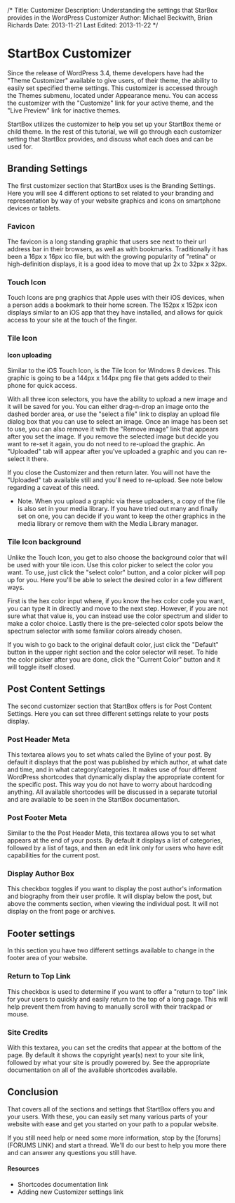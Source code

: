 /*
Title: Customizer
Description: Understanding the settings that StarBox provides in the WordPress Customizer
Author: Michael Beckwith, Brian Richards
Date: 2013-11-21
Last Edited: 2013-11-22
 */

# StartBox Customizer

Since the release of WordPress 3.4, theme developers have had the "Theme Customizer" available to give users, of their theme, the ability to easily set specified theme settings. This customizer is accessed through the Themes submenu, located under Appearance menu. You can access the customizer with the "Customize" link for your active theme, and the "Live Preview" link for inactive themes.

StartBox utilizes the customizer to help you set up your StartBox theme or child theme. In the rest of this tutorial, we will go through each customizer setting that StartBox provides, and discuss what each does and can be used for.

## Branding Settings

The first customizer section that StartBox uses is the Branding Settings. Here you will see 4 different options to set related to your branding and representation by way of your website graphics and icons on smartphone devices or tablets.

### Favicon

The favicon is a long standing graphic that users see next to their url address bar in their browsers, as well as with bookmarks. Traditionally it has been a 16px x 16px ico file, but with the growing popularity of "retina" or high-definition displays, it is a good idea to move that up 2x to 32px x 32px.

### Touch Icon

Touch Icons are png graphics that Apple uses with their iOS devices, when a person adds a bookmark to their home screen. The 152px x 152px icon displays similar to an iOS app that they have installed, and allows for quick access to your site at the touch of the finger.

### Tile Icon

#### Icon uploading

Similar to the iOS Touch Icon, is the Tile Icon for Windows 8 devices. This graphic is going to be a 144px x 144px png file that gets added to their phone for quick access.

With all three icon selectors, you have the ability to upload a new image and it will be saved for you. You can either drag-n-drop an image onto the dashed border area, or use the "select a file" link to display an upload file dialog box that you can use to select an image. Once an image has been set to use, you can also remove it with the "Remove image" link that appears after you set the image. If you remove the selected image but decide you want to re-set it again, you do not need to re-upload the graphic. An "Uploaded" tab will appear after you've uploaded a graphic and you can re-select it there.

If you close the Customizer and then return later. You will not have the "Uploaded" tab available still and you'll need to re-upload. See note below regarding a caveat of this need.

* Note. When you upload a graphic via these uploaders, a copy of the file is also set in your media library. If you have tried out many and finally set on one, you can decide if you want to keep the other graphics in the media library or remove them with the Media Library manager.

### Tile Icon background

Unlike the Touch Icon, you get to also choose the background color that will be used with your tile icon. Use this color picker to select the color you want. To use, just click the "select color" button, and a color picker will pop up for you. Here you'll be able to select the desired color in a few different ways.

First is the hex color input where, if you know the hex color code you want, you can type it in directly and move to the next step. However, if you are not sure what that value is, you can instead use the color spectrum and slider to make a color choice. Lastly there is the pre-selected color spots below the spectrum selector with some familiar colors already chosen.

If you wish to go back to the original default color, just click the "Default" button in the upper right section and the color selector will reset. To hide the color picker after you are done, click the "Current Color" button and it will toggle itself closed.

## Post Content Settings

The second customizer section that StartBox offers is for Post Content Settings. Here you can set three different settings relate to your posts display.

### Post Header Meta

This textarea allows you to set whats called the Byline of your post. By default it displays that the post was published by which author, at what date and time, and in what category/categories. It makes use of four different WordPress shortcodes that dynamically display the appropriate content for the specific post. This way you do not have to worry about hardcoding anything. All available shortcodes will be discussed in a separate tutorial and are available to be seen in the StartBox documentation.

### Post Footer Meta

Similar to the the Post Header Meta, this textarea allows you to set what appears at the end of your posts. By default it displays a list of categories, followed by a list of tags, and then an edit link only for users who have edit capabilities for the current post.

### Display Author Box

This checkbox toggles if you want to display the post author's information and biography from their user profile. It will display below the post, but above the comments section, when viewing the individual post. It will not display on the front page or archives.

## Footer settings

In this section you have two different settings available to change in the footer area of your website.

### Return to Top Link

This checkbox is used to determine if you want to offer a "return to top" link for your users to quickly and easily return to the top of a long page. This will help prevent them from having to manually scroll with their trackpad or mouse.

### Site Credits

With this textarea, you can set the credits that appear at the bottom of the page. By default it shows the copyright year(s) next to your site link, followed by what your site is proudly powered by. See the appropriate documentation on all of the available shortcodes available.

## Conclusion

That covers all of the sections and settings that StartBox offers you and your users. With these, you can easily set many various parts of your website with ease and get you started on your path to a popular website.

If you still need help or need some more information, stop by the [forums](FORUMS LINK) and start a thread. We'll do our best to help you more there and can answer any questions you still have.

#### Resources

* Shortcodes documentation link
* Adding new Customizer settings link
